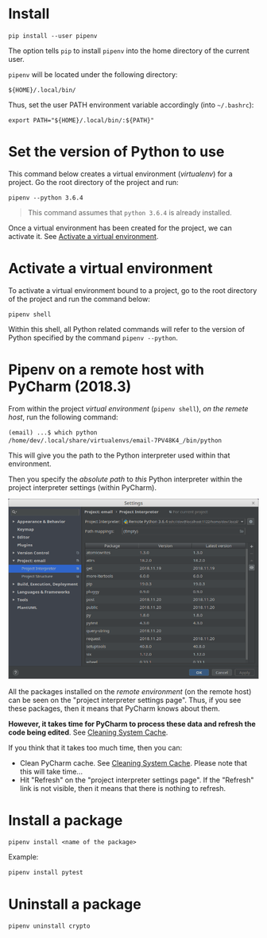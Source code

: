 # Install

    pip install --user pipenv

The option tells `pip` to install `pipenv` into the home directory of the current user.

`pipenv` will be located under the following directory:

    ${HOME}/.local/bin/

Thus, set the user PATH environment variable accordingly (into `~/.bashrc`):

    export PATH="${HOME}/.local/bin/:${PATH}"

# Set the version of Python to use

This command below creates a virtual environment (_virtualenv_) for a project. Go the  root directory of the project and run:

    pipenv --python 3.6.4

> This command assumes that `python 3.6.4` is already installed.

Once a virtual environment has been created for the project, we can activate it. See [Activate a virtual environment](#activate-a-virtual-environment).

# Activate a virtual environment

To activate a virtual environment bound to a project, go to the root directory of the project and run the command below:

    pipenv shell

Within this shell, all Python related commands will refer to the version of Python specified by the command `pipenv --python`.

# Pipenv on a remote host with PyCharm (2018.3)

From within the project _virtual environment_ (`pipenv shell`), _on the remete host_, run the following command:

    (email) ...$ which python
    /home/dev/.local/share/virtualenvs/email-7PV48K4_/bin/python

This will give you the path to the Python interpreter used within that environment.

Then you specify the _absolute path_ to _this_ Python interpreter within the project interpreter settings (within PyCharm).

![Project interpreter settings](images/pycharm-project-interpreter-settings.png)

All the packages installed on the _remote environment_ (on the remote host) can be seen on the "project interpreter settings page". Thus, if you see these packages, then it means that PyCharm knows about them.

**However, it takes time for PyCharm to process these data and refresh the code being edited**. See [Cleaning System Cache](https://www.jetbrains.com/help/pycharm/cleaning-system-cache.html).

If you think that it takes too much time, then you can:

* Clean PyCharm cache. See [Cleaning System Cache](https://www.jetbrains.com/help/pycharm/cleaning-system-cache.html). Please note that this will take time...
* Hit "Refresh" on the "project interpreter settings page". If the "Refresh" link is not visible, then it means that there is nothing to refresh.

# Install a package

    pipenv install <name of the package>

Example:

    pipenv install pytest

# Uninstall a package

    pipenv uninstall crypto




